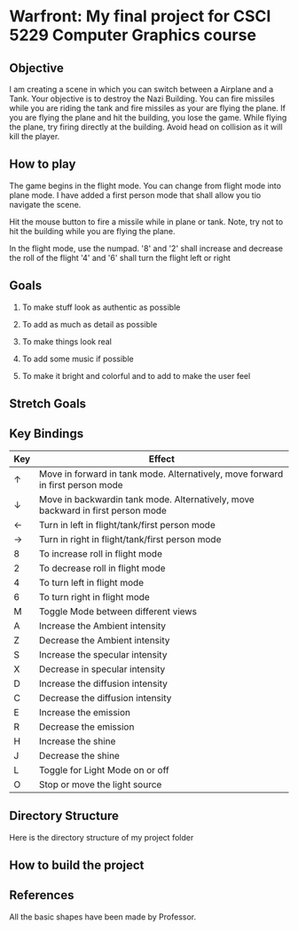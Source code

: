 # Warfront: My final project for CSCI 5229 Computer Graphics course


## Objective

I am creating a scene in which you can switch between a Airplane and a Tank. Your objective is to destroy
the Nazi Building. You can fire missiles while you are riding the tank and fire missiles as your are flying
the plane. If you are flying the plane and hit the building, you lose the game. While flying the plane, try 
firing directly at the building. Avoid head on collision as it will kill the player.

## How to play

The game begins in the flight mode. You can change from flight mode into plane mode. I have added a first person mode
that shall allow you tio navigate the scene.

Hit the mouse button to fire a missile while in plane or tank. Note, try not to hit the building while you are flying the 
plane.

In the flight mode, use the numpad. '8' and '2' shall increase and decrease the roll of the flight
'4' and '6' shall turn the flight left or right


## Goals

1. To make stuff look as authentic as possible

2. To add as much as detail as possible

3. To make things look real

4. To add some music if possible

5. To make it bright and colorful and to add to make the user feel

## Stretch Goals


## Key Bindings

| Key | Effect |
| ---- |---- |
| &uarr; | Move in forward in tank mode. Alternatively, move forward in first person mode |
| &darr; | Move in backwardin tank mode. Alternatively, move backward in first person mode |
| &larr; | Turn in left in flight/tank/first person mode |
| &rarr; | Turn in right in flight/tank/first person mode  |
| 8 | To increase roll in flight mode |
| 2 | To decrease roll in flight mode |
| 4 | To turn left in flight mode  |
| 6 | To turn right in flight mode |
| M | Toggle Mode between different views |
| A | Increase the Ambient intensity |
| Z | Decrease the Ambient intensity |
| S | Increase the specular intensity |
| X | Decrease in specular intensity |
| D | Increase the diffusion intensity |
| C | Decrease the diffusion intensity |
| E | Increase the emission |
| R | Decrease the emission |
| H | Increase the shine |
| J | Decrease the shine |
| L | Toggle for Light Mode on or off |
| O | Stop or move the light source |

## Directory Structure

Here is the directory structure of my project folder




## How to build the project


## References

All the basic shapes have been made by Professor. 


